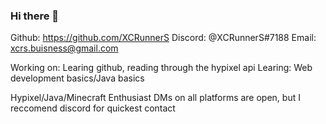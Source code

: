 ### Hi there 👋

Github: https://github.com/XCRunnerS
Discord: @XCRunnerS#7188
Email: xcrs.buisness@gmail.com

Working on: Learing github, reading through the hypixel api
Learing: Web development basics/Java basics

Hypixel/Java/Minecraft Enthusiast
DMs on all platforms are open, but I reccomend discord for quickest contact

<!--
**XCRunnerS/XCRunnerS** is a ✨ _special_ ✨ repository because its `README.md` (this file) appears on your GitHub profile.

Here are some ideas to get you started:

- 🔭 I’m currently working on ...
- 🌱 I’m currently learning ...
- 👯 I’m looking to collaborate on ...
- 🤔 I’m looking for help with ...
- 💬 Ask me about ...
- 📫 How to reach me: ...
- 😄 Pronouns: ...
- ⚡ Fun fact: ...
-->
